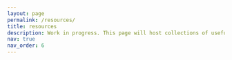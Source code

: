 ```yaml
---
layout: page
permalink: /resources/
title: resources
description: Work in progress. This page will host collections of useful software, illustrations/animations, and teaching tools that I create/gather. Come back later!  
nav: true
nav_order: 6
---
```

